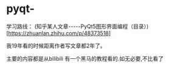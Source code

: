 # pyqt-

学习路线：
(知乎某人文章-----PyQt5图形界面编程（目录）)[https://zhuanlan.zhihu.com/p/48373518]

我19年看的时候距离作者写文章都2年了。

主要的内容都是从bilibili 有一个黑马的教程看的.如无必要,不比看了
